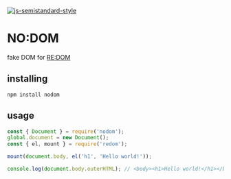 [![js-semistandard-style](https://img.shields.io/badge/code%20style-semistandard-brightgreen.svg?style=flat-square)](https://github.com/Flet/semistandard)
# NO:DOM
fake DOM for [RE:DOM](https://redom.js.org)

## installing
```
npm install nodom
```

## usage
```js
const { Document } = require('nodom');
global.document = new Document();
const { el, mount } = require('redom');

mount(document.body, el('h1', 'Hello world!'));

console.log(document.body.outerHTML); // <body><h1>Hello world!</h1></body>
```
